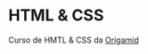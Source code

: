 # HTML & CSS  
Curso de HMTL & CSS da [Origamid](https://www.origamid.com/curso/html-e-css-para-iniciantes/)  
